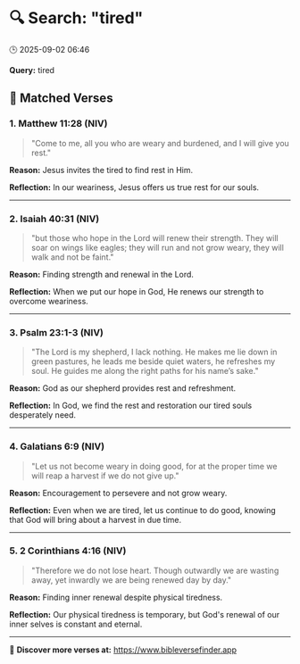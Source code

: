# 🔍 Search: "tired"
🕒 2025-09-02 06:46

**Query:** tired

## 📖 Matched Verses

### 1. Matthew 11:28 (NIV)
> "Come to me, all you who are weary and burdened, and I will give you rest."

**Reason:** Jesus invites the tired to find rest in Him.

**Reflection:** In our weariness, Jesus offers us true rest for our souls.

---

### 2. Isaiah 40:31 (NIV)
> "but those who hope in the Lord will renew their strength. They will soar on wings like eagles; they will run and not grow weary, they will walk and not be faint."

**Reason:** Finding strength and renewal in the Lord.

**Reflection:** When we put our hope in God, He renews our strength to overcome weariness.

---

### 3. Psalm 23:1-3 (NIV)
> "The Lord is my shepherd, I lack nothing. He makes me lie down in green pastures, he leads me beside quiet waters, he refreshes my soul. He guides me along the right paths for his name’s sake."

**Reason:** God as our shepherd provides rest and refreshment.

**Reflection:** In God, we find the rest and restoration our tired souls desperately need.

---

### 4. Galatians 6:9 (NIV)
> "Let us not become weary in doing good, for at the proper time we will reap a harvest if we do not give up."

**Reason:** Encouragement to persevere and not grow weary.

**Reflection:** Even when we are tired, let us continue to do good, knowing that God will bring about a harvest in due time.

---

### 5. 2 Corinthians 4:16 (NIV)
> "Therefore we do not lose heart. Though outwardly we are wasting away, yet inwardly we are being renewed day by day."

**Reason:** Finding inner renewal despite physical tiredness.

**Reflection:** Our physical tiredness is temporary, but God's renewal of our inner selves is constant and eternal.

---

🔗 **Discover more verses at:** https://www.bibleversefinder.app
